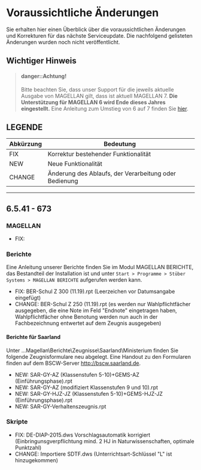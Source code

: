 # Voraussichtliche Änderungen

Sie erhalten hier einen Überblick über die voraussichtlichen Änderungen und Korrekturen für das nächste Serviceupdate. Die nachfolgend gelisteten Änderungen wurden noch nicht veröffentlicht.

## Wichtiger Hinweis

> #### danger::Achtung!
>
> Bitte beachten Sie, dass unser Support für die jeweils aktuelle Ausgabe von MAGELLAN gilt, dass ist aktuell MAGELLAN 7.  **Die Unterstützung für MAGELLAN 6 wird Ende dieses Jahres eingestellt.** Eine Anleitung zum Umstieg von 6 auf 7 finden Sie [hier](https://doc.magellan7.stueber.de/schulverwaltung/update/umstieg-von-6-auf-7/).

## LEGENDE

| Abkürzung | Bedeutung |
| --- | --- |
| FIX | Korrektur bestehender Funktionalität |
| NEW | Neue Funktionalität |
| CHANGE | Änderung des Ablaufs, der Verarbeitung oder Bedienung |

---

## 6.5.41 - 673

### MAGELLAN

* FIX:

### Berichte

Eine Anleitung unserer Berichte finden Sie im Modul MAGELLAN BERICHTE, das Bestandteil der Installation ist und unter `Start > Programme > Stüber Systems > MAGELLAN BERICHTE` aufgerufen werden kann.

* FIX: BER-Schul Z 300 (11.19).rpt (Leerzeichen vor Datumsangabe eingefügt)
* CHANGE: BER-Schul Z 250 (11.19).rpt (es werden nur Wahlpflichtfächer ausgegeben, die eine Note im Feld "Endnote" eingetragen haben, Wahlpflichtfächer ohne Benotung werden nun auch in der Fachbezeichnung entwertet auf dem Zeugnis ausgegeben)

#### Berichte für Saarland

Unter ...Magellan\Berichte\Zeugnisse\Saarland\Ministerium finden Sie folgende Zeugnisformulare neu abgelegt. Eine Handout zu den Formularen finden auf dem BSCW-Server http://bscw.saarland.de.

* NEW: SAR-GY-AZ (Klassenstufen 5-10)+GEMS-AZ (Einführungsphase).rpt
* NEW: SAR-GY-AZ (modifiziert Klassenstufen 9 und 10).rpt
* NEW: SAR-GY-HJZ-JZ (Klassenstufen 5-10)+GEMS-HJZ-JZ (Einführungsphase).rpt
* NEW: SAR-GY-Verhaltenszeugnis.rpt
  
### Skripte

* FIX: DE-DIAP-2015.dws Vorschlagsautomatik korrigiert (Einbringunsgverpflichtung mind. 2 HJ in Naturwissenschaften, optimale Punktzahl)
* CHANGE: Importiere SDTF.dws (Unterrichtsart-Schlüssel "L" ist hinzugekommen)
